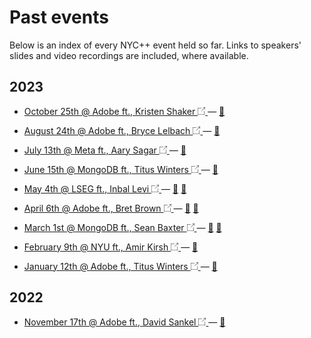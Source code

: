 # Past events
Below is an index of every NYC++ event held so far. Links to speakers' slides and video recordings are included, where
available.

## 2023

- <span title="meetup.com event"><a target="_blank"
     rel="noopener noreferrer"
     href="https://www.meetup.com/new-york-c-c-meetup-group/events/296784287/">
     October 25th @ Adobe ft., Kristen Shaker <img width="12em" src="/redirect-icon.png"/>
  </a></span> &#8212;
  <span title="slides"><a target="_blank"
       rel="noopener noreferrer"
       href="https://docs.google.com/presentation/d/1wrTqWEvBoYyaL2hPZ6Mw3FBfzY2-ndBK70a1MDWLJwg/edit?usp=sharing">
    📖</a></span>

- <span title="meetup.com event"><a target="_blank"
     rel="noopener noreferrer"
     href="https://www.meetup.com/new-york-c-c-meetup-group/events/295470161/">
     August 24th @ Adobe ft., Bryce Lelbach <img width="12em" src="/redirect-icon.png"/>
  </a></span> &#8212;
  <span title="slides"><a target="_blank"
       rel="noopener noreferrer"
       href="https://drive.google.com/file/d/1IZAyjmp9u2ihC_0v-LZYk1ky-8BkbEah/view?usp=sharing">
    📖</a></span>

- <span title="meetup.com event"><a target="_blank"
     rel="noopener noreferrer"
     href="https://www.meetup.com/new-york-c-c-meetup-group/events/294518134/">
     July 13th @ Meta ft., Aary Sagar <img width="12em" src="/redirect-icon.png"/>
  </a></span> &#8212;
  <span title="slides"><a target="_blank"
       rel="noopener noreferrer"
       href="https://drive.google.com/file/d/1IoJin-Z2quRVOoG-YmHjL8LjpCscC9s1/view?usp=drive_link">
    📖</a></span>

- <span title="meetup.com event"><a target="_blank"
     rel="noopener noreferrer"
     href="https://www.meetup.com/new-york-c-c-meetup-group/events/293642196/">
     June 15th @ MongoDB ft., Titus Winters <img width="12em" src="/redirect-icon.png"/>
  </a></span> &#8212;
  <span title="slides"><a target="_blank"
       rel="noopener noreferrer"
       href="https://drive.google.com/file/d/1WOgcUKL7gBAaLowMeOyXTAXKVFmQF69v/view?usp=drive_link">
    📖</a></span>

- <span title="meetup.com event"><a target="_blank"
     rel="noopener noreferrer"
     href="https://www.meetup.com/new-york-c-c-meetup-group/events/292893396/">
     May 4th @ LSEG ft., Inbal Levi <img width="12em" src="/redirect-icon.png"/>
  </a></span> &#8212;
  <span title="video recording"><a target="_blank"
      rel="noopener noreferrer"
      href="https://www.youtube.com/watch?v=xpNSlCm9E8w">
    📼</a></span>
  <span title="slides"><a
     target="_blank"
     rel="noopener noreferrer"
     href="https://drive.google.com/file/d/1ylw9OY5wlIiKR39RfDRwiLzmp2uVGOUq/view?usp=share_link">
    📖</a></span>

- <span title="meetup.com event"><a target="_blank"
     rel="noopener noreferrer"
     href="https://www.meetup.com/new-york-c-c-meetup-group/events/292220333/">
     April 6th @ Adobe ft., Bret Brown <img width="12em" src="/redirect-icon.png"/>
  </a></span> &#8212;
  <span title="video recording"><a target="_blank"
      rel="noopener noreferrer"
      href="https://www.youtube.com/watch?v=6YNkaHRkTwo">
    📼</a></span>
  <span title="slides"><a target="_blank"
       rel="noopener noreferrer"
       href="https://drive.google.com/file/d/1AvVTxVm83FGVMGFKbgGNGAYpPjCoQDa6/view?usp=sharing">
    📖</a></span>

- <span title="meetup.com event"><a target="_blank"
     rel="noopener noreferrer"
     href="https://www.meetup.com/new-york-c-c-meetup-group/events/291599044/">
     March 1st @ MongoDB ft., Sean Baxter <img width="12em" src="/redirect-icon.png"/>
  </a></span> &#8212;
  <span title="video recording"><a target="_blank"
      rel="noopener noreferrer"
      href="https://www.youtube.com/watch?v=P1ZDOGDMNLM">
    📼</a></span>
  <span title="slides"><a target="_blank"
       rel="noopener noreferrer"
       href="https://docs.google.com/presentation/d/1rRabWnRN7OiABE21bfmxA-yZbnU1oaSGozlQyAclUP8/edit?usp=sharing">
    📖</a></span>

- <span title="meetup.com event"><a target="_blank"
     rel="noopener noreferrer"
     href="https://www.meetup.com/new-york-c-c-meetup-group/events/291143453/">
     February 9th @ NYU ft., Amir Kirsh <img width="12em" src="/redirect-icon.png"/>
  </a></span> &#8212;
  <span title="slides"><a target="_blank"
       rel="noopener noreferrer"
       href="https://docs.google.com/presentation/d/1pVTmLCZn0krxOV6WuxtT80v6iAzD55pGjyQhjPaDagA/edit?usp=sharing">
    📖</a></span>

- <span title="meetup.com event"><a target="_blank"
     rel="noopener noreferrer"
     href="https://www.meetup.com/new-york-c-c-meetup-group/events/290543607/">
     January 12th @ Adobe ft., Titus Winters <img width="12em" src="/redirect-icon.png"/>
  </a></span> &#8212;
  <span title="slides"><a target="_blank"
       rel="noopener noreferrer"
       href="https://docs.google.com/presentation/d/1b-pn8IX5VRy1ZuJoe5jl92ujONkyW9eqLMA2DgXAGqo/edit?usp=sharing&resourcekey=0-cuiiqLhF8vhB-B3T6Vntyw">
    📖</a></span>

## 2022

- <span title="meetup.com event"><a target="_blank"
     rel="noopener noreferrer"
     href="https://www.meetup.com/new-york-c-c-meetup-group/events/289451548/">
     November 17th @ Adobe ft., David Sankel <img width="12em" src="/redirect-icon.png"/>
  </a></span> &#8212;
  <span title="slides"><a target="_blank"
       rel="noopener noreferrer"
       href="https://www.youtube.com/watch?v=wfpJCUJhZB4">
    📼</a></span>
